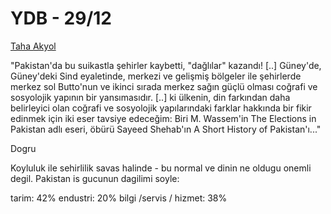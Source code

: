 # YDB - 29/12

[Taha Akyol](http://www.milliyet.com.tr/2007/12/29/yazar/akyol.html)

"Pakistan'da bu suikastla şehirler kaybetti, "dağlılar" kazandı! [..]
Güney'de, Güney'deki Sind eyaletinde, merkezi ve gelişmiş bölgeler ile
şehirlerde merkez sol Butto'nun ve ikinci sırada merkez sağın güçlü
olması coğrafi ve sosyolojik yapının bir yansımasıdır. [..] ki
ülkenin, din farkından daha belirleyici olan coğrafi ve sosyolojik
yapılarındaki farklar hakkında bir fikir edinmek için iki eser tavsiye
edeceğim: Biri M. Wassem'in The Elections in Pakistan adlı eseri,
öbürü Sayeed Shehab'ın A Short History of Pakistan'ı..."

Dogru

Koyluluk ile sehirlilik savas halinde - bu normal ve dinin ne oldugu
onemli degil. Pakistan is gucunun dagilimi soyle:

tarim: 42%
endustri: 20%
bilgi /servis / hizmet: 38%




